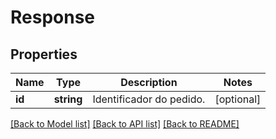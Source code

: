 # Response

## Properties
Name | Type | Description | Notes
------------ | ------------- | ------------- | -------------
**id** | **string** | Identificador do pedido. | [optional] 

[[Back to Model list]](../README.md#documentation-for-models) [[Back to API list]](../README.md#documentation-for-api-endpoints) [[Back to README]](../README.md)


